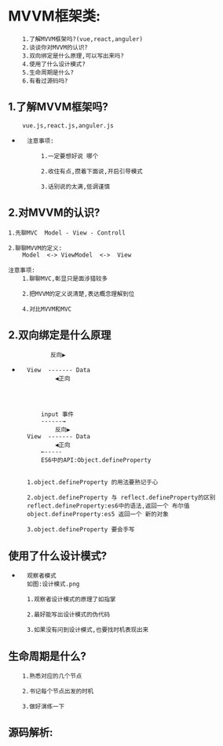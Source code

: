 #   MVVM框架类:
        1.了解MVVM框架吗?(vue,react,anguler)
        2.谈谈你对MVVM的认识?
        3.双向绑定是什么原理,可以写出来吗?
        4.使用了什么设计模式?
        5.生命周期是什么?
        6.有看过源码吗?

##  1.了解MVVM框架吗?

        vue.js,react.js,anguler.js

*       注意事项:

            1.一定要想好说 哪个

            2.收住有点,攒着下面说,开启引导模式

            3.话别说的太满,低调谨慎

##  2.对MVVM的认识?

    1.先聊MVC  Model - View - Controll 

    2.聊聊MVVM的定义:
        Model  <-> ViewModel  <->  View

    注意事项:
        1.聊聊MVC,彰显只是面涉猎较多

        2.把MVVM的定义说清楚,表达概念理解到位

        4.对比MVVM和MVC

##  2.双向绑定是什么原理

                反向▶
*       View  ------- Data
                ◀正向




            input 事件
            ------→
                反向▶
        View  ------- Data
                ◀正向
            ←-----
            ES6中的API:Object.defineProperty


        1.object.defineProperty 的用法要熟记于心

        2.object.defineProperty 与 reflect.defineProperty的区别
        reflect.defineProperty:es6中的语法,返回一个 布尔值
        object.defineProperty:es5 返回一个 新的对象

        3.object.defineProperty 要会手写

## 使用了什么设计模式?

*       观察者模式
        如图:设计模式.png

        1.观察者设计模式的原理了如指掌

        2.最好能写出设计模式的伪代码

        3.如果没有问到设计模式,也要找时机表现出来


##  生命周期是什么?

        1.熟悉对应的几个节点

        2.书记每个节点出发的时机

        3.做好演练一下

## 源码解析:
